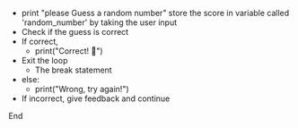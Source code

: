 
* print "please Guess a random number"
    store the score in variable called 'random_number' by taking the user input
* Check if the guess is correct
* If correct, 
  * print("Correct! 🎉")
* Exit the loop 
  * The break statement
*    else:
        * print("Wrong, try again!")
  * If incorrect, give feedback and continue

End